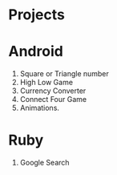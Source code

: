 # Projects
# Android
  1. Square or Triangle number
  2. High Low Game
  3. Currency Converter
  4. Connect Four Game
  5. Animations.

# Ruby
  1. Google Search
